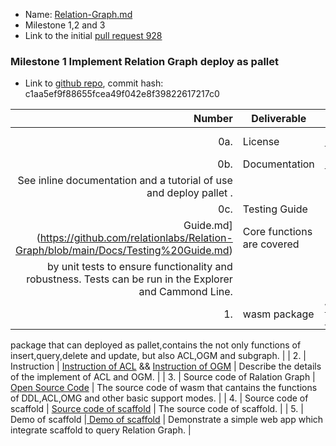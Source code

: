 * Name: [Relation-Graph.md](https://github.com/w3f/Grants-Program/blob/master/applications/Relation-Graph.md)
* Milestone 1,2 and 3
* Link to the initial [pull request 928](https://github.com/w3f/Grants-Program/pull/928)


### Milestone 1 Implement Relation Graph deploy as pallet

* Link to [github repo](https://github.com/relationlabs/Relation-Graph/), commit hash:
c1aa5ef9f88655fcea49f042e8f39822617217c0

| Number | Deliverable | Link | Notes |
| -----: | ----------- | ------------- | ------|
| 0a. | License | [Licence badge](https://github.com/relationlabs/Relation-Graph/blob/main/LICENSE) |Apache 2.0 |
| 0b. | Documentation | [Documentation](https://github.com/relationlabs/Relation-Graph/blob/main/Docs/Documentation.md)
| See inline documentation and a tutorial of use and deploy pallet . |
| 0c. | Testing Guide | [Testing
Guide.md](https://github.com/relationlabs/Relation-Graph/blob/main/Docs/Testing%20Guide.md) | Core functions are covered
by unit tests to ensure functionality and robustness. Tests can be run in the Explorer and Cammond Line. |
| 1. | wasm package | [Wasm Package](https://github.com/relationlabs/Relation-Graph/tree/main/src/runtime/wasm) | Wasm
package that can deployed as pallet,contains the not only functions of insert,query,delete and update, but also ACL,OGM
and subgraph. |
| 2. | Instruction | [Instruction of
ACL](https://github.com/relationlabs/Relation-Graph/blob/main/docs/ACL%20Introduction.md) && [Instruction of
OGM](https://github.com/relationlabs/Relation-Graph/blob/main/docs/OGM%20Introdction.md) | Describe the details of the
implement of ACL and OGM. |
| 3. | Source code of Ralation Graph | [Open Source Code](https://github.com/relationlabs/Relation-Graph/tree/main/src)
| The source code of wasm that cantains the functions of DDL,ACL,OMG and other basic support modes. |
| 4. | Source code of scaffold | [Source code of
scaffold](https://github.com/relationlabs/Relation-Graph/tree/main/scaffold) | The source code of scaffold. |
| 5. | Demo of scaffold |[ Demo of
scaffold](https://github.com/relationlabs/Relation-Graph/blob/main/docs/Demo%20of%20scaffold.md) | Demonstrate a simple
web app which integrate scaffold to query Relation Graph. |
